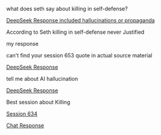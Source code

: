 what does seth say about killing in self-defense? 

[DeepSeek Response included hallucinations or propaganda](self_defensive_killing_1.md)

According to Seth killing in self-defense never Justified

my response

can't find your session 653 quote in actual source material 

[DeepSeek Response](self_defensive_killing_2.md)


tell me about AI hallucination

[DeepSeek Response](self_defensive_killing_3.md)

Best session about Killing

[Session 634](session_634.md)


[Chat Response](ChatRespose_1.md)
